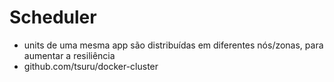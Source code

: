 # Scheduler

- units de uma mesma app são distribuídas em diferentes nós/zonas, para aumentar a resiliência
- github.com/tsuru/docker-cluster
